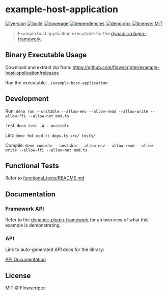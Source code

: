 # example-host-application

[![version](https://img.shields.io/github/v/release/flowscripter/example-host-application?sort=semver)](https://github.com/flowscripter/example-host-application/releases)
[![build](https://img.shields.io/github/workflow/status/flowscripter/example-host-application/release-deno-executable)](https://github.com/flowscripter/example-host-application/actions/workflows/release-deno-executable.yml)
[![coverage](https://codecov.io/gh/flowscripter/example-host-application/branch/main/graph/badge.svg?token=EMFT2938ZF)](https://codecov.io/gh/flowscripter/example-host-application)
[![dependencies](https://img.shields.io/endpoint?url=https%3A%2F%2Fdeno-visualizer.danopia.net%2Fshields%2Fupdates%2Fhttps%2Fraw.githubusercontent.com%2Fflowscripter%2Fexample-host-application%2Fmain%2Fmod.ts)](https://github.com/flowscripter/example-host-application/blob/main/deps.ts)
[![deno doc](https://doc.deno.land/badge.svg)](https://doc.deno.land/https/raw.githubusercontent.com/flowscripter/example-host-application/main/mod.ts)
[![license: MIT](https://img.shields.io/github/license/flowscripter/example-host-application)](https://github.com/flowscripter/example-host-application/blob/main/LICENSE)

> Example host application executable for the [dynamic-plugin-framework](https://github.com/flowscripter/dynamic-plugin-framework).

## Binary Executable Usage

Download and extract zip from: https://github.com/flowscripter/example-host-application/releases

Run the executable: `./example-host-application`

## Development

Run: `deno run --unstable --allow-env --allow-read --allow-write --allow-ffi --allow-net mod.ts`

Test: `deno test -A --unstable`

Lint: `deno fmt mod.ts deps.ts src/ tests/`

Compile: `deno compile --unstable --allow-env --allow-read --allow-write --allow-ffi --allow-net mod.ts`

## Functional Tests

Refer to [functional_tests/README.md](functional_tests/README.md)

## Documentation

### Framework API

Refer to the [dynamic-plugin-framework](https://github.com/flowscripter/dynamic-plugin-framework) for an overview of what this example is demonstrating.

### API

Link to auto-generated API docs for the library:

[API Documentation](https://doc.deno.land/https/raw.githubusercontent.com/flowscripter/example-host-application/main/mod.ts)

## License

MIT © Flowscripter

